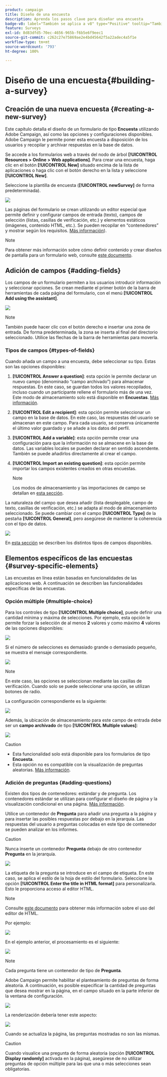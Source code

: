 ```yaml
---
product: campaign
title: Diseño de una encuesta
description: Aprenda los pasos clave para diseñar una encuesta
badge-v8: label="También se aplica a v8" type="Positive" tooltip="También se aplica a Campaign v8"
feature: Surveys
exl-id: 8d83dfd5-70ec-4656-965b-f6b5e6f9eec1
source-git-commit: c262c27e75869ae2e4bd45642f5a22adec4a5f1e
workflow-type: tm+mt
source-wordcount: '793'
ht-degree: 100%

---
```


# Diseño de una encuesta{#building-a-survey}



## Creación de una nueva encuesta {#creating-a-new-survey}

Este capítulo detalla el diseño de un formulario de tipo **Encuesta** utilizando Adobe Campaign, así como las opciones y configuraciones disponibles. Adobe Campaign le permite poner esta encuesta a disposición de los usuarios y recopilar y archivar respuestas en la base de datos.

Se accede a los formularios web a través del nodo de árbol **[!UICONTROL Resources > Online > Web applications]**. Para crear una encuesta, haga clic en el botón **[!UICONTROL New]** situado encima de la lista de aplicaciones o haga clic con el botón derecho en la lista y seleccione **[!UICONTROL New]**.

Seleccione la plantilla de encuesta (**[!UICONTROL newSurvey]** de forma predeterminada).

![](assets/s_ncs_admin_survey_select_template.png)

Las páginas del formulario se crean utilizando un editor especial que permite definir y configurar campos de entrada (texto), campos de selección (listas, casillas de verificación, etc.) y elementos estáticos (imágenes, contenido HTML, etc.). Se pueden recopilar en “contenedores” y mostrar según los requisitos. [Más información](#adding-questions)).

>[!NOTE]
>
>Para obtener más información sobre cómo definir contenido y crear diseños de pantalla para un formulario web, consulte [este documento](../../web/using/about-web-forms.md).

## Adición de campos {#adding-fields}

Los campos de un formulario permiten a los usuarios introducir información y seleccionar opciones. Se crean mediante el primer botón de la barra de herramientas de cada página del formulario, con el menú **[!UICONTROL Add using the assistant]**.

![](assets/s_ncs_admin_survey_add_field_menu.png)

>[!NOTE]
>
>También puede hacer clic con el botón derecho e insertar una zona de entrada. De forma predeterminada, la zona se inserta al final del directorio seleccionado. Utilice las flechas de la barra de herramientas para moverla.

### Tipos de campos {#types-of-fields}

Cuando añada un campo a una encuesta, debe seleccionar su tipo. Estas son las opciones disponibles:

1. **[!UICONTROL Answer a question]**: esta opción le permite declarar un nuevo campo (denominado “campo archivado”) para almacenar respuestas. En este caso, se guardan todos los valores recopilados, incluso cuando un participante rellene el formulario más de una vez. Este modo de almacenamiento solo está disponible en **Encuestas**. [Más información](../../surveys/using/managing-answers.md#storing-collected-answers).
1. **[!UICONTROL Edit a recipient]**: esta opción permite seleccionar un campo en la base de datos. En este caso, las respuestas del usuario se almacenan en este campo. Para cada usuario, se conserva únicamente el último valor guardado y se añade a los datos del perfil.
1. **[!UICONTROL Add a variable]**: esta opción permite crear una configuración para que la información no se almacene en la base de datos. Las variables locales se pueden declarar en sentido ascendente. También se puede añadirlos directamente al crear el campo.
1. **[!UICONTROL Import an existing question]**: esta opción permite importar los campos existentes creados en otras encuestas.

   >[!NOTE]
   >
   >Los modos de almacenamiento y las importaciones de campo se detallan en [esta sección](../../surveys/using/managing-answers.md#storing-collected-answers).

La naturaleza del campo que desea añadir (lista desplegable, campo de texto, casillas de verificación, etc.) se adapta al modo de almacenamiento seleccionado. Se puede cambiar con el campo **[!UICONTROL Type]** de la pestaña **[!UICONTROL General]**, pero asegúrese de mantener la coherencia con el tipo de datos.

![](assets/s_ncs_admin_survey_change_type.png)

En [esta sección](../../web/using/about-web-forms.md) se describen los distintos tipos de campos disponibles.

## Elementos específicos de las encuestas {#survey-specific-elements}

Las encuestas en línea están basadas en funcionalidades de las aplicaciones web. A continuación se describen las funcionalidades específicas de las encuestas.

### Opción múltiple {#multiple-choice}

Para los controles de tipo **[!UICONTROL Multiple choice]**, puede definir una cantidad mínima y máxima de selecciones. Por ejemplo, esta opción le permite forzar la selección de al menos **2** valores y como máximo **4** valores de las opciones disponibles:

![](assets/s_ncs_admin_survey_multichoice_ex1.png)

Si el número de selecciones es demasiado grande o demasiado pequeño, se muestra el mensaje correspondiente.

![](assets/s_ncs_admin_survey_multichoice_ex2.png)

>[!NOTE]
>
>En este caso, las opciones se seleccionan mediante las casillas de verificación. Cuando solo se puede seleccionar una opción, se utilizan botones de radio.

La configuración correspondiente es la siguiente:

![](assets/s_ncs_admin_survey_multichoice_ex3.png)

Además, la ubicación de almacenamiento para este campo de entrada debe ser un **campo archivado** de tipo **[!UICONTROL Multiple values]**:

![](assets/s_ncs_admin_survey_multiple_values_field.png)

>[!CAUTION]
>
>* Esta funcionalidad solo está disponible para los formularios de tipo **Encuesta**.
>* Esta opción no es compatible con la visualización de preguntas aleatorias. [Más información](#adding-questions).

### Adición de preguntas {#adding-questions}

Existen dos tipos de contenedores: estándar y de pregunta. Los contenedores estándar se utilizan para configurar el diseño de página y la visualización condicional en una página. [Más información](../../web/using/about-web-forms.md).

Utilice un contenedor de **Pregunta** para añadir una pregunta a la página y para insertar las posibles respuestas por debajo en la jerarquía. Las respuestas del usuario a preguntas colocadas en este tipo de contenedor se pueden analizar en los informes.

>[!CAUTION]
>
>Nunca inserte un contenedor **Pregunta** debajo de otro contenedor **Pregunta** en la jerarquía.

![](assets/s_ncs_admin_question_label.png)

La etiqueta de la pregunta se introduce en el campo de etiqueta. En este caso, se aplica el estilo de la hoja de estilo del formulario. Seleccione la opción **[!UICONTROL Enter the title in HTML format]** para personalizarla. Esto le proporciona acceso al editor HTML.

>[!NOTE]
>
>Consulte [este documento](../../web/using/about-web-forms.md) para obtener más información sobre el uso del editor de HTML.

Por ejemplo:

![](assets/s_ncs_admin_survey_containers_qu_arbo.png)

En el ejemplo anterior, el procesamiento es el siguiente:

![](assets/s_ncs_admin_survey_containers_qu_ex.png)

>[!NOTE]
>
>Cada pregunta tiene un contenedor de tipo de **Pregunta**.

Adobe Campaign permite habilitar el planteamiento de preguntas de forma aleatoria. A continuación, es posible especificar la cantidad de preguntas que desea mostrar en la página, en el campo situado en la parte inferior de la ventana de configuración.

![](assets/s_ncs_admin_survey_containers_qu_display.png)

La renderización debería tener este aspecto:

![](assets/s_ncs_admin_survey_containers_qu_display_rendering.png)

Cuando se actualiza la página, las preguntas mostradas no son las mismas.

>[!CAUTION]
>
>Cuando visualice una pregunta de forma aleatoria (opción **[!UICONTROL Display randomly]** activada en la página), asegúrese de no utilizar preguntas de opción múltiple para las que una o más selecciones sean obligatorias.

